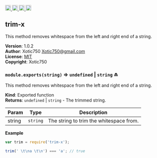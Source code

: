 <a href="https://travis-ci.org/Xotic750/trim-x"
   title="Travis status">
<img
   src="https://travis-ci.org/Xotic750/trim-x.svg?branch=master"
   alt="Travis status" height="18"/>
</a>
<a href="https://david-dm.org/Xotic750/trim-x"
   title="Dependency status">
<img src="https://david-dm.org/Xotic750/trim-x.svg"
   alt="Dependency status" height="18"/>
</a>
<a href="https://david-dm.org/Xotic750/trim-x#info=devDependencies"
   title="devDependency status">
<img src="https://david-dm.org/Xotic750/trim-x/dev-status.svg"
   alt="devDependency status" height="18"/>
</a>
<a href="https://badge.fury.io/js/trim-x" title="npm version">
<img src="https://badge.fury.io/js/trim-x.svg"
   alt="npm version" height="18"/>
</a>
<a name="module_trim-x"></a>

## trim-x
This method removes whitespace from the left and right end of a string.

**Version**: 1.0.2  
**Author**: Xotic750 <Xotic750@gmail.com>  
**License**: [MIT](&lt;https://opensource.org/licenses/MIT&gt;)  
**Copyright**: Xotic750  
<a name="exp_module_trim-x--module.exports"></a>

### `module.exports(string)` ⇒ <code>undefined</code> \| <code>string</code> ⏏
This method removes whitespace from the left and right end of a string.

**Kind**: Exported function  
**Returns**: <code>undefined</code> \| <code>string</code> - The trimmed string.  

| Param | Type | Description |
| --- | --- | --- |
| string | <code>string</code> | The string to trim the whitespace from. |

**Example**  
```js
var trim = require('trim-x');

trim(' \t\na \t\n') === 'a'; // true
```
